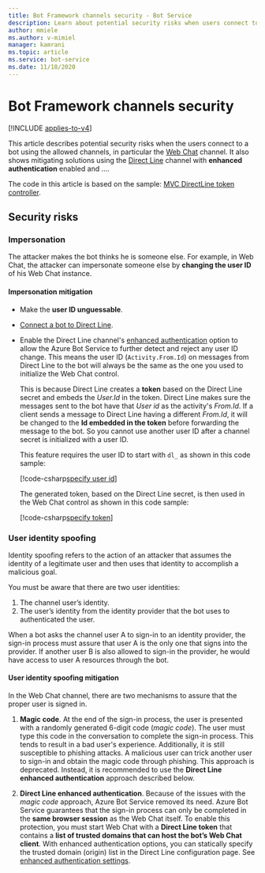 ```yaml
---
title: Bot Framework channels security - Bot Service
description: Learn about potential security risks when users connect to a bot using the allowed channels
author: mmiele
ms.author: v-mimiel
manager: kamrani
ms.topic: article
ms.service: bot-service
ms.date: 11/18/2020
---
```


# Bot Framework channels security

[!INCLUDE [applies-to-v4](../includes/applies-to-v4-current.md)]

This article describes potential security risks when the users connect to a bot using the allowed channels, in particular the [Web Chat](~/bot-service-channel-connect-webchat.md) channel. It also shows mitigating solutions using the [Direct Line](../bot-service-channel-directline.md) channel with **enhanced authentication** enabled and ....

The code in this article is based on the sample: [MVC DirectLine token controller](~/../botbuilder-samples/experimental/DirectLineTokenSite).

## Security risks

### Impersonation

The attacker makes the bot thinks he is someone else. For example, in Web Chat, the attacker can impersonate someone else by **changing the user ID** of his Web Chat instance.

#### Impersonation mitigation

- Make the **user ID unguessable**.
- [Connect a bot to Direct Line](../bot-service-channel-connect-directline.md).
- Enable the Direct Line channel's [enhanced authentication](../bot-service-channel-connect-directline.md#configure-settings) option to allow the Azure Bot Service to further detect and reject any user ID change. This means the user ID (`Activity.From.Id`) on messages from Direct Line to the bot will always be the same as the one you used to initialize the Web Chat control.

    This is because Direct Line creates a **token** based on the Direct Line secret and embeds the *User.Id* in the token. Direct Line makes sure the messages sent to the bot have that *User id* as the activity's *From.Id*. If a client sends a message to Direct Line having a different *From.Id*, it will be changed to the **Id embedded in the token** before forwarding the message to the bot. So you cannot use another user ID after a channel secret is initialized with a user ID.

    This feature requires the user ID to start with `dl_` as shown in this code sample:

    [!code-csharp[specify user id](~/../botbuilder-samples/experimental/DirectLineTokenSite/Bot_Auth_DL_Secure_Site_MVC/Controllers/HomeController.cs?range=15-50&highlight=23)]

    The generated token, based on the Direct Line secret, is then used in the Web Chat control as shown in this code sample:

    [!code-csharp[specify token](~/../botbuilder-samples/experimental/DirectLineTokenSite/Bot_Auth_DL_Secure_Site_MVC/Views/Home/Index.cshtml?range=1-16&highlight=11-14)]

### User identity spoofing

Identity spoofing refers to the action of an attacker that assumes the identity of a legitimate user and then uses that identity to accomplish a malicious goal.

You must be aware that there are two user identities:

1. The channel user’s identity.
1. The user’s identity from the identity provider that the bot uses to authenticated the user.

When a bot asks the channel user A to sign-in to an identity provider, the sign-in process must assure that user A is the only one that signs into the provider. If another user B is also allowed to sign-in the provider, he would have access to user A resources through the bot.

#### User identity spoofing mitigation

In the Web Chat channel, there are two mechanisms to assure that the proper user is signed in.

1. **Magic code**. At the end of the sign-in process, the user is presented with a randomly generated 6-digit code (*magic code*). The user must type this code in the conversation to complete the sign-in process. This tends to result in a bad user's experience. Additionally, it is still susceptible to phishing attacks. A malicious user can trick another user to sign-in and obtain the magic code through phishing. This approach is deprecated. Instead, it is recommended to use the **Direct Line enhanced authentication** approach described below.

1. **Direct Line enhanced authentication**. Because of the issues with the *magic code* approach, Azure Bot Service removed its need. Azure Bot Service guarantees that the sign-in process can only be completed in the **same browser session** as the Web Chat itself.
To enable this protection, you must start Web Chat with a **Direct Line token** that contains a **list of trusted domains that can host the bot’s Web Chat client**. With enhanced authentication options, you can statically specify the trusted domain (origin) list in the Direct Line configuration page. See [enhanced authentication settings](../bot-service-channel-connect-directline.md#configure-settings).

